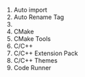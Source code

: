 1.  Auto import
2. Auto Rename Tag
3. 
4. CMake
5. CMake Tools
6. C/C++
7. C/C++ Extension Pack
8. C/C++ Themes
9. Code Runner